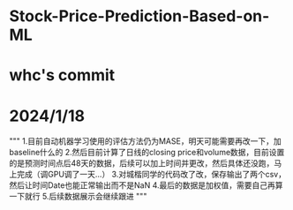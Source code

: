 # Stock-Price-Prediction-Based-on-ML

# whc's commit
# 2024/1/18
"""
1.目前自动机器学习使用的评估方法仍为MASE，明天可能需要再改一下，加baseline什么的
2.然后目前计算了日线的closing price和volume数据，目前设置的是预测时间点后48天的数据，后续可以加上时间并更改，然后具体还没跑，马上完成（调GPU调了一天...）
3.对城楷同学的代码改了改，保存输出了两个csv，然后让时间Date也能正常输出而不是NaN
4.最后的数据是加权值，需要自己再算一下就行
5.后续数据展示会继续跟进
"""
